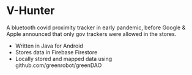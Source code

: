 # V-Hunter
A bluetooth covid proximity tracker in early pandemic, before Google & Apple announced that only gov trackers were allowed in the stores.

* Written in Java for Android 
* Stores data in Firebase Firestore
* Locally stored and mapped data using github.com/greenrobot/greenDAO
